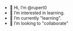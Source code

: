 - 👋 Hi, I’m @rupert0
- 👀 I’m interested in learning.
- 🌱 I’m currently "learning".
- 💞️ I’m looking to "collaborate"
